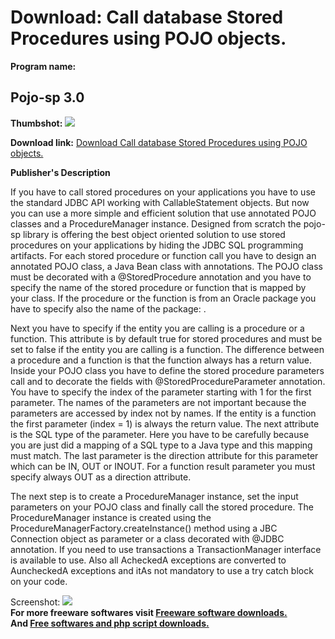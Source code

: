# Download: Call database Stored Procedures using POJO objects.

**Program name:**

## Pojo-sp 3.0

  
**Thumbshot:** ![](http://www.freewarefiles.com/screenshot/nopic.gif)   
  
**Download link:** [Download Call database Stored Procedures using POJO objects.](http://freesoftwares.boysofts.com/Pojo-sp_program_68732.html)  
  


**Publisher's Description**  
  


If you have to call stored procedures on your applications you have to use the standard JDBC API working with CallableStatement objects. But now you can use a more simple and efficient solution that use annotated POJO classes and a ProcedureManager instance. Designed from scratch the pojo-sp library is offering the best object oriented solution to use stored procedures on your applications by hiding the JDBC SQL programming artifacts. For each stored procedure or function call you have to design an annotated POJO class, a Java Bean class with annotations. The POJO class must be decorated with a @StoredProcedure annotation and you have to specify the name of the stored procedure or function that is mapped by your class. If the procedure or the function is from an Oracle package you have to specify also the name of the package: .

Next you have to specify if the entity you are calling is a procedure or a function. This attribute is by default true for stored procedures and must be set to false if the entity you are calling is a function. The difference between a procedure and a function is that the function always has a return value. Inside your POJO class you have to define the stored procedure parameters call and to decorate the fields with @StoredProcedureParameter annotation. You have to specify the index of the parameter starting with 1 for the first parameter. The names of the parameters are not important because the parameters are accessed by index not by names. If the entity is a function the first parameter (index = 1) is always the return value. The next attribute is the SQL type of the parameter. Here you have to be carefully because you are just did a mapping of a SQL type to a Java type and this mapping must match. The last parameter is the direction attribute for this parameter which can be IN, OUT or INOUT. For a function result parameter you must specify always OUT as a direction attribute.

The next step is to create a ProcedureManager instance, set the input parameters on your POJO class and finally call the stored procedure. The ProcedureManager instance is created using the ProcedureManagerFactory.createInstance() method using a JBC Connection object as parameter or a class decorated with @JDBC annotation. If you need to use transactions a TransactionManager interface is available to use. Also all AcheckedA exceptions are converted to AuncheckedA exceptions and itAs not mandatory to use a try catch block on your code. 

  
  
Screenshot: ![](http://www.freewarefiles.com/screenshot/nopic.gif)   
**For more freeware softwares visit [Freeware software downloads.](http://freesoftwares.boysofts.com/)**   
**And [Free softwares and php script downloads.](http://www.boysofts.com/)**
